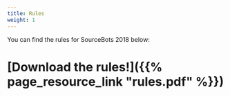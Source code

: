 ```yaml
---
title: Rules
weight: 1
---
```


You can find the rules for SourceBots 2018 below:

# [Download the rules!]({{% page_resource_link "rules.pdf" %}})
